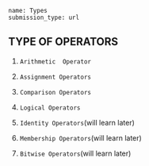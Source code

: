 ```ngMeta
name: Types 
submission_type: url
```

## TYPE OF OPERATORS

1. `Arithmetic  Operator`

2. `Assignment Operators`

3. `Comparison Operators`

4. `Logical Operators`

5. `Identity Operators`(will learn later)

6. `Membership Operators`(will learn later)

7. `Bitwise Operators`(will learn later)
